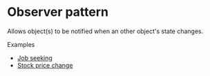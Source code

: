 # Observer pattern

Allows object(s) to be notified when an other object's state changes.

Examples

* [Job seeking](job-seeking/JobSeekingUnitTests.cs)
* [Stock price change](stock-price-change/StockPriceChange.cs)
